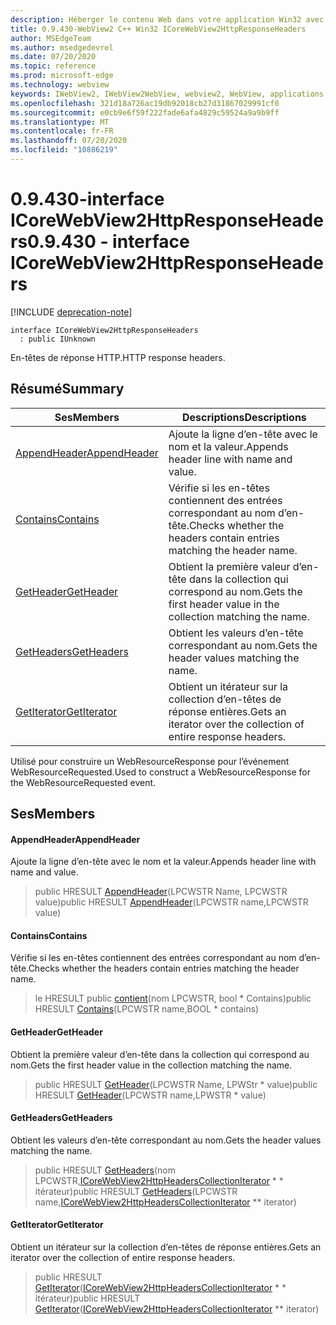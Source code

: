 ```yaml
---
description: Héberger le contenu Web dans votre application Win32 avec le contrôle Microsoft Edge WebView2
title: 0.9.430-WebView2 C++ Win32 ICoreWebView2HttpResponseHeaders
author: MSEdgeTeam
ms.author: msedgedevrel
ms.date: 07/20/2020
ms.topic: reference
ms.prod: microsoft-edge
ms.technology: webview
keywords: IWebView2, IWebView2WebView, webview2, WebView, applications Win32, Win32, Edge, ICoreWebView2, ICoreWebView2Host, contrôle de navigateur, html Edge
ms.openlocfilehash: 321d18a726ac19db92018cb27d31867029991cf0
ms.sourcegitcommit: e0cb9e6f59f222fade6afa4829c59524a9a9b9ff
ms.translationtype: MT
ms.contentlocale: fr-FR
ms.lasthandoff: 07/20/2020
ms.locfileid: "10886219"
---
```

# <span data-ttu-id="073e7-104">0.9.430-interface ICoreWebView2HttpResponseHeaders</span><span class="sxs-lookup"><span data-stu-id="073e7-104">0.9.430 - interface ICoreWebView2HttpResponseHeaders</span></span> 

[!INCLUDE [deprecation-note](../../includes/deprecation-note.md)]

```
interface ICoreWebView2HttpResponseHeaders
  : public IUnknown
```

<span data-ttu-id="073e7-105">En-têtes de réponse HTTP.</span><span class="sxs-lookup"><span data-stu-id="073e7-105">HTTP response headers.</span></span>

## <span data-ttu-id="073e7-106">Résumé</span><span class="sxs-lookup"><span data-stu-id="073e7-106">Summary</span></span>

 <span data-ttu-id="073e7-107">Ses</span><span class="sxs-lookup"><span data-stu-id="073e7-107">Members</span></span>                        | <span data-ttu-id="073e7-108">Descriptions</span><span class="sxs-lookup"><span data-stu-id="073e7-108">Descriptions</span></span>
--------------------------------|---------------------------------------------
[<span data-ttu-id="073e7-109">AppendHeader</span><span class="sxs-lookup"><span data-stu-id="073e7-109">AppendHeader</span></span>](#appendheader) | <span data-ttu-id="073e7-110">Ajoute la ligne d’en-tête avec le nom et la valeur.</span><span class="sxs-lookup"><span data-stu-id="073e7-110">Appends header line with name and value.</span></span>
[<span data-ttu-id="073e7-111">Contains</span><span class="sxs-lookup"><span data-stu-id="073e7-111">Contains</span></span>](#contains) | <span data-ttu-id="073e7-112">Vérifie si les en-têtes contiennent des entrées correspondant au nom d’en-tête.</span><span class="sxs-lookup"><span data-stu-id="073e7-112">Checks whether the headers contain entries matching the header name.</span></span>
[<span data-ttu-id="073e7-113">GetHeader</span><span class="sxs-lookup"><span data-stu-id="073e7-113">GetHeader</span></span>](#getheader) | <span data-ttu-id="073e7-114">Obtient la première valeur d’en-tête dans la collection qui correspond au nom.</span><span class="sxs-lookup"><span data-stu-id="073e7-114">Gets the first header value in the collection matching the name.</span></span>
[<span data-ttu-id="073e7-115">GetHeaders</span><span class="sxs-lookup"><span data-stu-id="073e7-115">GetHeaders</span></span>](#getheaders) | <span data-ttu-id="073e7-116">Obtient les valeurs d’en-tête correspondant au nom.</span><span class="sxs-lookup"><span data-stu-id="073e7-116">Gets the header values matching the name.</span></span>
[<span data-ttu-id="073e7-117">GetIterator</span><span class="sxs-lookup"><span data-stu-id="073e7-117">GetIterator</span></span>](#getiterator) | <span data-ttu-id="073e7-118">Obtient un itérateur sur la collection d’en-têtes de réponse entières.</span><span class="sxs-lookup"><span data-stu-id="073e7-118">Gets an iterator over the collection of entire response headers.</span></span>

<span data-ttu-id="073e7-119">Utilisé pour construire un WebResourceResponse pour l’événement WebResourceRequested.</span><span class="sxs-lookup"><span data-stu-id="073e7-119">Used to construct a WebResourceResponse for the WebResourceRequested event.</span></span>

## <span data-ttu-id="073e7-120">Ses</span><span class="sxs-lookup"><span data-stu-id="073e7-120">Members</span></span>

#### <span data-ttu-id="073e7-121">AppendHeader</span><span class="sxs-lookup"><span data-stu-id="073e7-121">AppendHeader</span></span> 

<span data-ttu-id="073e7-122">Ajoute la ligne d’en-tête avec le nom et la valeur.</span><span class="sxs-lookup"><span data-stu-id="073e7-122">Appends header line with name and value.</span></span>

> <span data-ttu-id="073e7-123">public HRESULT [AppendHeader](#appendheader)(LPCWSTR Name, LPCWSTR value)</span><span class="sxs-lookup"><span data-stu-id="073e7-123">public HRESULT [AppendHeader](#appendheader)(LPCWSTR name,LPCWSTR value)</span></span>

#### <span data-ttu-id="073e7-124">Contains</span><span class="sxs-lookup"><span data-stu-id="073e7-124">Contains</span></span> 

<span data-ttu-id="073e7-125">Vérifie si les en-têtes contiennent des entrées correspondant au nom d’en-tête.</span><span class="sxs-lookup"><span data-stu-id="073e7-125">Checks whether the headers contain entries matching the header name.</span></span>

> <span data-ttu-id="073e7-126">le HRESULT public [contient](#contains)(nom LPCWSTR, bool \* Contains)</span><span class="sxs-lookup"><span data-stu-id="073e7-126">public HRESULT [Contains](#contains)(LPCWSTR name,BOOL \* contains)</span></span>

#### <span data-ttu-id="073e7-127">GetHeader</span><span class="sxs-lookup"><span data-stu-id="073e7-127">GetHeader</span></span> 

<span data-ttu-id="073e7-128">Obtient la première valeur d’en-tête dans la collection qui correspond au nom.</span><span class="sxs-lookup"><span data-stu-id="073e7-128">Gets the first header value in the collection matching the name.</span></span>

> <span data-ttu-id="073e7-129">public HRESULT [GetHeader](#getheader)(LPCWSTR Name, LPWStr \* value)</span><span class="sxs-lookup"><span data-stu-id="073e7-129">public HRESULT [GetHeader](#getheader)(LPCWSTR name,LPWSTR \* value)</span></span>

#### <span data-ttu-id="073e7-130">GetHeaders</span><span class="sxs-lookup"><span data-stu-id="073e7-130">GetHeaders</span></span> 

<span data-ttu-id="073e7-131">Obtient les valeurs d’en-tête correspondant au nom.</span><span class="sxs-lookup"><span data-stu-id="073e7-131">Gets the header values matching the name.</span></span>

> <span data-ttu-id="073e7-132">public HRESULT [GetHeaders](#getheaders)(nom LPCWSTR,[ICoreWebView2HttpHeadersCollectionIterator](ICoreWebView2HttpHeadersCollectionIterator.md) \* \* itérateur)</span><span class="sxs-lookup"><span data-stu-id="073e7-132">public HRESULT [GetHeaders](#getheaders)(LPCWSTR name,[ICoreWebView2HttpHeadersCollectionIterator](ICoreWebView2HttpHeadersCollectionIterator.md) \*\* iterator)</span></span>

#### <span data-ttu-id="073e7-133">GetIterator</span><span class="sxs-lookup"><span data-stu-id="073e7-133">GetIterator</span></span> 

<span data-ttu-id="073e7-134">Obtient un itérateur sur la collection d’en-têtes de réponse entières.</span><span class="sxs-lookup"><span data-stu-id="073e7-134">Gets an iterator over the collection of entire response headers.</span></span>

> <span data-ttu-id="073e7-135">public HRESULT [GetIterator](#getiterator)([ICoreWebView2HttpHeadersCollectionIterator](ICoreWebView2HttpHeadersCollectionIterator.md) \* \* itérateur)</span><span class="sxs-lookup"><span data-stu-id="073e7-135">public HRESULT [GetIterator](#getiterator)([ICoreWebView2HttpHeadersCollectionIterator](ICoreWebView2HttpHeadersCollectionIterator.md) \*\* iterator)</span></span>

